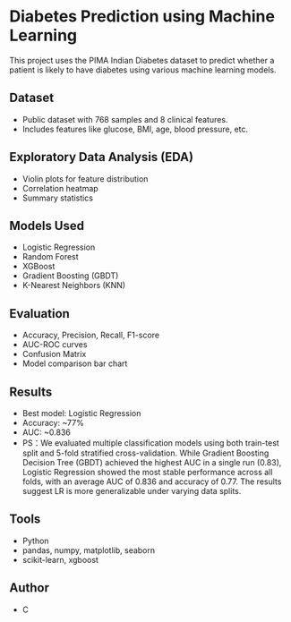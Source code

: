 # Diabetes Prediction using Machine Learning

This project uses the PIMA Indian Diabetes dataset to predict whether a patient is likely to have diabetes using various machine learning models.

## Dataset

- Public dataset with 768 samples and 8 clinical features.
- Includes features like glucose, BMI, age, blood pressure, etc.

## Exploratory Data Analysis (EDA)

- Violin plots for feature distribution
- Correlation heatmap
- Summary statistics

## Models Used

- Logistic Regression
- Random Forest
- XGBoost
- Gradient Boosting (GBDT)
- K-Nearest Neighbors (KNN)

## Evaluation

- Accuracy, Precision, Recall, F1-score
- AUC-ROC curves
- Confusion Matrix
- Model comparison bar chart

## Results

- Best model: Logistic Regression
- Accuracy: ~77%
- AUC: ~0.836
- PS：We evaluated multiple classification models using both train-test split and 5-fold stratified cross-validation. While Gradient Boosting Decision Tree (GBDT) achieved the highest AUC in a single run (0.83), Logistic Regression showed the most stable performance across all folds, with an average AUC of 0.836 and accuracy of 0.77. The results suggest LR is more generalizable under varying data splits.

## Tools

- Python
- pandas, numpy, matplotlib, seaborn
- scikit-learn, xgboost

## Author

- C